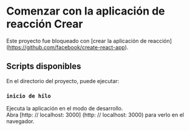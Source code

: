 # Comenzar con la aplicación de reacción Crear

Este proyecto fue bloqueado con [crear la aplicación de reacción] (https://github.com/facebook/create-react-app).

## Scripts disponibles

En el directorio del proyecto, puede ejecutar:

### `inicio de hilo`

Ejecuta la aplicación en el modo de desarrollo. \
Abra [http: // localhost: 3000] (http: // localhost: 3000) para verlo en el navegador.

